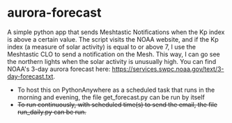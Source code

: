 # aurora-forecast
A simple python app that sends Meshtastic Notifications when the Kp index is above a certain value. The script visits the NOAA website, and if the Kp index (a measure of solar activity) is equal to or above 7, I use the Meshtastic CLO to send a notification on the Mesh. This way, I can go see the northern lights when the solar activity is unusually high. You can find NOAA's 3-day aurora forecast here: https://services.swpc.noaa.gov/text/3-day-forecast.txt.

- To host this on PythonAnywhere as a scheduled task that runs in the morning and evening, the file get_forecast.py can be run by itself
- ~~To run continuously, with scheduled time(s) to send the email, the file run_daily.py can be run.~~

